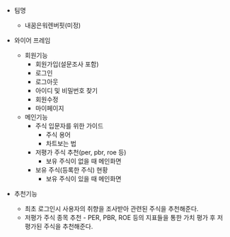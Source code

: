- 팀명
  - 내꿈은워렌버핏(미정)

- 와이어 프레임
  - 회원기능
    - 회원가입(설문조사 포함)
    - 로그인
    - 로그아웃
    - 아이디 및 비밀번호 찾기
    - 회원수정
    - 마이페이지
  - 메인기능
    - 주식 입문자를 위한 가이드
      - 주식 용어
      - 차트보는 법
    - 저평가 주식 추천(per, pbr, roe 등)
      - 보유 주식이 없을 때 메인화면
    - 보유 주식(등록한 주식) 현황
      - 보유 주식이 있을 때 메인화면

- 추천기능
  - 최초 로그인시 사용자의 취향을 조사받아 관련된 주식을 추천해준다. 
  - 저평가 주식 종목 추천 - PER, PBR, ROE 등의 지표들을 통한 가치 평가 후 저평가된 주식을 추천해준다.